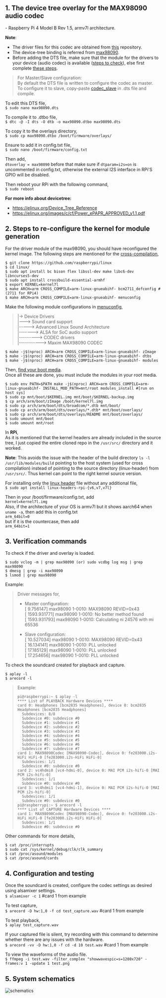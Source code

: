 ## 1. The device tree overlay for the MAX98090 audio codec
\- Raspberry Pi 4 Model B Rev 1.5, armv7l architecture.

**Note**: 
* The driver files for this codec are obtained from [this](https://github.com/raspberrypi/linux/blob/rpi-6.6.y/sound/soc/codecs/max98090.c) repository.
* The device-tree binding is referred from [max98090](https://github.com/raspberrypi/linux/blob/rpi-6.6.y/Documentation/devicetree/bindings/sound/maxim%2Cmax98090.yaml).
* Before adding the DTS file, make sure that the module for the drivers to your device (audio codec) is available ([steps to check](#3-Verification-commands)), else first complete [these steps](#2-Steps-to-re-configure-the-kernel-for-module-generation).
> For Master/Slave configuration:<br>
> By default the DTS file is written to configure the codec as master.<br>
> To configure it to slave, copy-paste [codec_slave](codec_slave.txt) in .dts file and compile.<br>

To edit this DTS file,<br>
 ```$ sudo nano max98090.dts```<br>
 
To compile it to .dtbo file,<br>
 ```$ dtc -@ -I dts -O dtb -o max98090.dtbo max98090.dts```<br>
 
To copy it to the overlays directory,<br>
 ```$ sudo cp max98090.dtbo /boot/firmware/overlays/```<br>
 
Ensure to add it in config.txt file,<br>
 ```$ sudo nano /boot/firmware/config.txt```<br>
 
Then add,<br>
 ```dtoverlay = max98090``` before that make sure if ```dtparam=i2s=on``` is uncommented in config.txt, otherwise the external I2S interface in RPi'S GPIO will be disabled.<br>
 
Then reboot your RPi with the following command,<br>
 ```$ sudo reboot```

**For more info about devicetree:**
- https://elinux.org/Device_Tree_Reference
- https://elinux.org/images/c/cf/Power_ePAPR_APPROVED_v1.1.pdf

## 2. Steps to re-configure the kernel for module generation
For the driver module of the max98090, you should have reconfigured the kernel image. The following steps are mentioned for the [cross-compilation](https://www.raspberrypi.com/documentation/computers/linux_kernel.html#cross-compile-the-kernel),<br>
```
$ git clone https://github.com/raspberrypi/linux
$ cd linux/
$ sudo apt install bc bison flex libssl-dev make libc6-dev libncurses5-dev
$ sudo apt install crossbuild-essential-armhf
$ export KERNEL=kernel7l
$ make ARCH=arm CROSS_COMPILE=arm-linux-gnueabihf- bcm2711_defconfig #(2711 for RPi4)
$ make ARCH=arm CROSS_COMPILE=arm-linux-gnueabihf- menuconfig
```
Make the following module configurations in [menuconfig](https://www.raspberrypi.com/documentation/computers/linux_kernel.html#menuconfig),<br>
> |-> Device Drivers<br>
> |---> Sound card support<br>
> |-----> Advanced Linux Sound Architecture<br>
> |-------> ALSA for SoC audio support<br>
> |---------> CODEC drivers<br>
> |-----------> Maxim MAX98090 CODEC
```
$ make -j$(nproc) ARCH=arm CROSS_COMPILE=arm-linux-gnueabihf- zImage
$ make -j$(nproc) ARCH=arm CROSS_COMPILE=arm-linux-gnueabihf- dtbs
$ make -j$(nproc) ARCH=arm CROSS_COMPILE=arm-linux-gnueabihf- modules
```
Then, [find your boot media](https://www.raspberrypi.com/documentation/computers/linux_kernel.html#find-your-boot-media).<br>
Once all these are done, you must include the modules in your root media.<br>
```
$ sudo env PATH=$PATH make -j$(nproc) ARCH=arm CROSS_COMPILE=arm-linux-gnueabihf- INSTALL_MOD_PATH=mnt/root modules_install #[run on host sys]
$ sudo cp mnt/boot/$KERNEL.img mnt/boot/$KERNEL-backup.img 
$ cp arch/arm/boot/zImage /boot/kernel7l.img
$ sudo cp arch/arm/boot/dts/broadcom/*.dtb mnt/boot/
$ sudo cp arch/arm/boot/dts/overlays/*.dtb* mnt/boot/overlays/
$ sudo cp arch/arm/boot/dts/overlays/README mnt/boot/overlays/
$ sudo umount mnt/boot
$ sudo umount mnt/root
```
In **RPi**,<br>
As it is mentioned that the kernel headers are already included in the source tree, I just copied the entire cloned repo in the `/usr/src/` directory and it worked.

**Note**: This avoids the issue with the header of the build directory `ls -l /usr/lib/modules/build` pointing to the host system (used for cross compilation) instead of pointing to the source directory (linux-header) from `/usr/src/`. Thus kernel can point to the right kernel source version.

For installing only the [linux header](https://www.raspberrypi.com/documentation/computers/linux_kernel.html#kernel-headers) file without any additional file,<br>
```$ sudo apt install linux-headers-rpi-{v6,v7,v7l}```<be>

Then in your /boot/firmware/config.txt, add<br>
```kernel=kernel7l.img```<br>
Also, if the architecture of your OS is armv7l but it shows aarch64 when `uname -a`, then add this in config.txt<br>
```arm_64bit=0```<br>
but if it is the countercase, then add<br>
```arm_64bit=1```<br>


## 3. Verification commands
To check if the driver and overlay is loaded.
```
$ sudo vclog -m | grep max98090 (or) sudo vcdbg log msg | grep max98090
$ dmesg | grep -i max98090
$ lsmod | grep max98090
```
Example:
> Driver messages for,<br>
> * Master configuration:<br>
> [   9.756147] max98090 1-0010: MAX98090 REVID=0x43<br>
> [ 1593.931771] max98090 1-0010: No better method found<br>
> [ 1593.931793] max98090 1-0010: Calculating ni 24576 with mi 65536<br>
> 
> * Slave configuration:<br>
> [   10.527034] max98090 1-0010: MAX98090 REVID=0x43<br>
> [   16.134141] max98090 1-0010: PLL unlocked<br>
> [   17.185129] max98090 1-0010: PLL unlocked<br>
> [   17.254656] max98090 1-0010: PLL unlocked<br>

To check the soundcard created for playback and capture.
```
$ aplay -l
$ arecord -l
```
> Example:
> ```
> pi@raspberrypi:~ $ aplay -l
> **** List of PLAYBACK Hardware Devices ****
> card 0: Headphones [bcm2835 Headphones], device 0: bcm2835 Headphones [bcm2835 Headphones]
>   Subdevices: 8/8
>   Subdevice #0: subdevice #0
>   Subdevice #1: subdevice #1
>   Subdevice #2: subdevice #2
>   Subdevice #3: subdevice #3
>   Subdevice #4: subdevice #4
>   Subdevice #5: subdevice #5
>   Subdevice #6: subdevice #6
>   Subdevice #7: subdevice #7
> card 1: MAX98090Codec [MAX98090-Codec], device 0: fe203000.i2s-HiFi HiFi-0 [fe203000.i2s-HiFi HiFi-0]
>   Subdevices: 1/1
>   Subdevice #0: subdevice #0
> card 2: vc4hdmi0 [vc4-hdmi-0], device 0: MAI PCM i2s-hifi-0 [MAI PCM i2s-hifi-0]
>   Subdevices: 1/1
>   Subdevice #0: subdevice #0
> card 3: vc4hdmi1 [vc4-hdmi-1], device 0: MAI PCM i2s-hifi-0 [MAI PCM i2s-hifi-0]
>   Subdevices: 1/1
>   Subdevice #0: subdevice #0
> pi@raspberrypi:~ $ arecord -l
> **** List of CAPTURE Hardware Devices ****
> card 1: MAX98090Codec [MAX98090-Codec], device 0: fe203000.i2s-HiFi HiFi-0 [fe203000.i2s-HiFi HiFi-0]
>   Subdevices: 1/1
>   Subdevice #0: subdevice #0
> ```
Other commands for more details,
```
$ cat /proc/interrupts
$ sudo cat /sys/kernel/debug/clk/clk_summary
$ cat /proc/asound/modules
$ cat /proc/asound/cards
```

## 4. Configuration and testing
Once the soundcard is created, configure the codec settings as desired using alsamixer settings.<br>
```$ alsamixer -c 1``` #card 1 from example<be>

To test capture,<br>
```$ arecord -D hw:1,0 -f cd test_capture.wav``` #card 1 from example<be>

To test playback,<br>
```$ aplay test_capture.wav```<br>

If your captured file is silent, try recording with this command to determine whether there are any issues with the hardware.<br>
```$ arecord -vv -D hw:1,0 -f cd -d 10 test.wav``` #card 1 from example<br>

To view the waveforms of the audio file.<br>
```$ ffmpeg -i test.wav -filter_complex "showwavespic=s=1280x720" -frames:v 1 -update 1 test.png```


## 5. System schematics
![schematics](docs/schematics.png)
